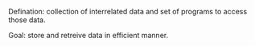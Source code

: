 
Defination: collection of interrelated data and set of programs to access those data.

Goal: store and retreive data in efficient manner.

